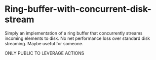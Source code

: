 # Ring-buffer-with-concurrent-disk-stream
Simply an implementation of a ring buffer that concurrently streams incoming elements to disk. No net performance loss over standard  disk streaming. Maybe useful for someone.

ONLY PUBLIC TO LEVERAGE ACTIONS
